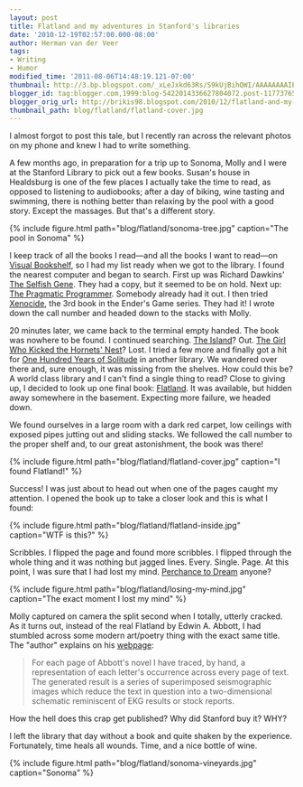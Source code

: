```yaml
---
layout: post
title: Flatland and my adventures in Stanford's libraries
date: '2010-12-19T02:57:00.000-08:00'
author: Herman van der Veer
tags:
- Writing
- Humor
modified_time: '2011-08-06T14:48:19.121-07:00'
thumbnail: http://3.bp.blogspot.com/_xLeJxkd63Rs/S9kUjBihQWI/AAAAAAAAIE0/b0m2nbIEyBM/s72-c/IMG_7521.JPG
blogger_id: tag:blogger.com,1999:blog-5422014336627804072.post-11773765740335889
blogger_orig_url: http://brikis98.blogspot.com/2010/12/flatland-and-my-adventures-in-stanfords.html
thumbnail_path: blog/flatland/flatland-cover.jpg
---
```


I almost forgot to post this tale, but I recently ran across the relevant 
photos on my phone and knew I had to write something. 

A few months ago, in preparation for a trip up to Sonoma, Molly and I were at 
the Stanford Library to pick out a few books. Susan's house in Healdsburg is 
one of the few places I actually take the time to read, as opposed to 
listening to audiobooks; after a day of biking, wine tasting and swimming, 
there is nothing better than relaxing by the pool with a good story. Except 
the massages. But that's a different story. 

{% include figure.html path="blog/flatland/sonoma-tree.jpg" caption="The pool in Sonoma" %}

I keep track of all the books I read&mdash;and all the books I want to read&mdash;on [Visual 
Bookshelf](http://books.livingsocial.com/people/1716910290), so I had my list 
ready when we got to the library. I found the nearest computer and began to 
search. First up was Richard Dawkins' [The Selfish 
Gene](http://www.amazon.com/Selfish-Gene-Richard-Dawkins/dp/0192860925). They 
had a copy, but it seemed to be on hold. Next up: [The Pragmatic 
Programmer](http://www.amazon.com/Pragmatic-Programmer-Journeyman-Master/dp/020161622X). 
Somebody already had it out. I then tried 
[Xenocide](http://www.amazon.com/Xenocide-Ender-Book-Orson-Scott/dp/0812509250), 
the 3rd book in the Ender's Game series. They had it! I wrote down the call 
number and headed down to the stacks with Molly. 

20 minutes later, we came back to the terminal empty handed. The book was 
nowhere to be found. I continued searching. [The 
Island](http://www.amazon.com/Island-Perennial-Classics-Aldous-Huxley/dp/0060085495)? 
Out. [The Girl Who Kicked the Hornets' 
Nest](http://www.amazon.com/Girl-Who-Kicked-Hornets-Nest/dp/1906694176)? Lost. 
I tried a few more and finally got a hit for [One Hundred Years of 
Solitude](http://www.amazon.com/Hundred-Solitude-Gabriel-Garcia-Marquez/dp/0060929790) 
in another library. We wandered over there and, sure enough, it was missing 
from the shelves. How could this be? A world class library and I can't find a 
single thing to read? Close to giving up, I decided to look up one final book: 
[Flatland](http://www.amazon.com/Flatland-Romance-Dimensions-Thrift-Editions/dp/048627263X). 
It was available, but hidden away somewhere in the basement. Expecting more 
failure, we headed down.

We found ourselves in a large room with a dark red carpet, low ceilings 
with exposed pipes jutting out and sliding stacks. We followed the call number 
to the proper shelf and, to our great astonishment, the book was there!

{% include figure.html path="blog/flatland/flatland-cover.jpg" caption="I found Flatland!" %}

Success! I was just about to head out when one of the pages caught my 
attention. I opened the book up to take a closer look and this is what I 
found:

{% include figure.html path="blog/flatland/flatland-inside.jpg" caption="WTF is this?" %}

Scribbles. I flipped the page and found more scribbles. I flipped through 
the whole thing and it was nothing but jagged lines. Every. Single. Page. At 
this point, I was sure that I had lost my mind. [Perchance to 
Dream](http://en.wikipedia.org/wiki/Perchance_to_Dream_(Batman:_The_Animated_Series)) 
anyone?

{% include figure.html path="blog/flatland/losing-my-mind.jpg" caption="The exact moment I lost my mind" %}

Molly captured on camera the split second when I totally, utterly cracked. As 
it turns out, instead of the real Flatland by Edwin A. Abbott, I had stumbled 
across some modern art/poetry thing with the exact same title. The "author" 
explains on his [webpage](http://www.littleredleaves.com/LRL1/beaulieu.html):

> For each page of Abbott's novel I have traced, by hand, a 
> representation of each letter's occurrence across every page of text. The 
> generated result is a series of superimposed seismographic images which reduce 
> the text in question into a  two-dimensional schematic reminiscent of EKG 
> results or stock reports.

How the hell does this crap get published? Why did Stanford buy it? WHY? 

I left the library that day without a book and quite shaken by the experience. 
Fortunately, time heals all wounds. Time, and a nice bottle of wine. 

{% include figure.html path="blog/flatland/sonoma-vineyards.jpg" caption="Sonoma" %}
